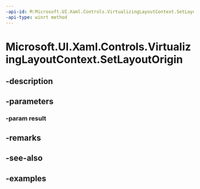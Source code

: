 ```yaml
---
-api-id: M:Microsoft.UI.Xaml.Controls.VirtualizingLayoutContext.SetLayoutOrigin(Windows.Foundation.Point)
-api-type: winrt method
---
```


<!-- Method syntax.
public void VirtualizingLayoutContext.SetLayoutOrigin(Point result)
-->

# Microsoft.UI.Xaml.Controls.VirtualizingLayoutContext.SetLayoutOrigin

## -description

## -parameters
### -param result

## -remarks

## -see-also

## -examples

